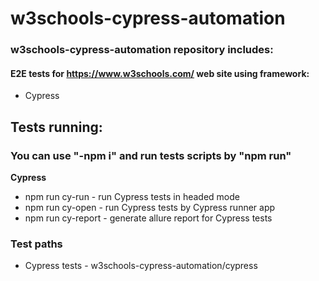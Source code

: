 # w3schools-cypress-automation

### w3schools-cypress-automation repository includes:

#### E2E tests for https://www.w3schools.com/ web site using framework:

- Cypress

## Tests running:

### You can use "-npm i" and run tests scripts by "npm run"

**Cypress**

- npm run cy-run - run Cypress tests in headed mode
- npm run cy-open - run Cypress tests by Cypress runner app
- npm run cy-report - generate allure report for Cypress tests

### Test paths

- Cypress tests - w3schools-cypress-automation/cypress
